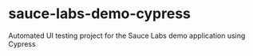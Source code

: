 # sauce-labs-demo-cypress
Automated UI testing project for the Sauce Labs demo application using Cypress
